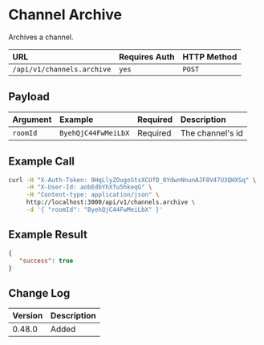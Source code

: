 # Channel Archive

Archives a channel.

| URL | Requires Auth | HTTP Method |
| :--- | :--- | :--- |
| `/api/v1/channels.archive` | `yes` | `POST` |

## Payload

| Argument | Example | Required | Description |
| :--- | :--- | :--- | :--- |
| `roomId` | `ByehQjC44FwMeiLbX` | Required | The channel's id |

## Example Call

```bash
curl -H "X-Auth-Token: 9HqLlyZOugoStsXCUfD_0YdwnNnunAJF8V47U3QHXSq" \
     -H "X-User-Id: aobEdbYhXfu5hkeqG" \
     -H "Content-type: application/json" \
     http://localhost:3000/api/v1/channels.archive \
     -d '{ "roomId": "ByehQjC44FwMeiLbX" }'
```

## Example Result

```json
{
   "success": true
}
```

## Change Log

| Version | Description |
| :--- | :--- |
| 0.48.0 | Added |

